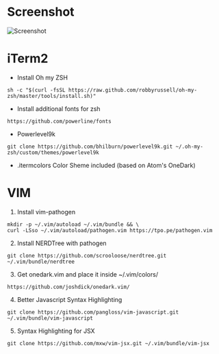 # Screenshot
![Screenshot](http://i.imgur.com/Wje1Fbg.png)

# iTerm2

* Install Oh my ZSH
```
sh -c "$(curl -fsSL https://raw.github.com/robbyrussell/oh-my-zsh/master/tools/install.sh)"
```

* Install additional fonts for zsh
```
https://github.com/powerline/fonts
```

* Powerlevel9k
```
git clone https://github.com/bhilburn/powerlevel9k.git ~/.oh-my-zsh/custom/themes/powerlevel9k
```

* .itermcolors Color Sheme included (based on Atom's OneDark)

# VIM

1. Install vim-pathogen
```
mkdir -p ~/.vim/autoload ~/.vim/bundle && \
curl -LSso ~/.vim/autoload/pathogen.vim https://tpo.pe/pathogen.vim
```

2. Install NERDTree with pathogen
```
git clone https://github.com/scrooloose/nerdtree.git ~/.vim/bundle/nerdtree
```

3. Get onedark.vim and place it inside ~/.vim/colors/
```
https://github.com/joshdick/onedark.vim/
```

4. Better Javascript Syntax Highlighting
```
git clone https://github.com/pangloss/vim-javascript.git ~/.vim/bundle/vim-javascript
```

5. Syntax Highlighting for JSX
```
git clone https://github.com/mxw/vim-jsx.git ~/.vim/bundle/vim-jsx
```
